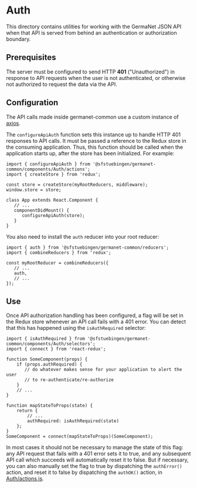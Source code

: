 # Auth

This directory contains utilities for working with the GermaNet JSON
API when that API is served from behind an authentication or
authorization boundary.

## Prerequisites

The server must be configured to send HTTP **401** ("Unauthorized") in
response to API requests when the user is not authenticated, or
otherwise not authorized to request the data via the API.

## Configuration

The API calls made inside germanet-common use a custom instance of
[axios](https://github.com/axios/axios).

The `configureApiAuth` function sets this instance up to
handle HTTP 401 responses to API calls. It must be passed a reference
to the Redux store in the consuming application. Thus, this function
should be called when the application starts up, after the store has
been initialized. For example:
```
import { configureApiAuth } from '@sfstuebingen/germanet-common/components/Auth/actions';
import { createStore } from 'redux';

const store = createStore(myRootReducers, middleware);
window.store = store;

class App extends React.Component {
   // ...
   componentDidMount() {
      configureApiAuth(store);
   }
}
```

You also need to install the `auth` reducer into your root
reducer:
```
import { auth } from '@sfstuebingen/germanet-common/reducers';
import { combineReducers } from 'redux';

const myRootReducer = combineReducers({
   // ...
   auth,
   // ...
});
```

## Use

Once API authorization handling has been configured, a flag will be
set in the Redux store whenever an API call fails with a 401 error.
You can detect that this has happened using the `isAuthRequired`
selector:
```
import { isAuthRequired } from '@sfstuebingen/germanet-common/components/Auth/selectors';
import { connect } from 'react-redux';

function SomeComponent(props) {
    if (props.authRequired) {
       // do whatever makes sense for your application to alert the user
       // to re-authenticate/re-authorize
    }
    // ...
}

function mapStateToProps(state) {
    return {
        // ...
        authRequired: isAuthRequired(state)
    };
}
SomeComponent = connect(mapStateToProps)(SomeComponent);
```

In most cases it should not be necessary to manage the state of this
flag: any API request that fails with a 401 error sets it to true, and
any subsequent API call which succeeds will automatically reset it to
false. But if necessary, you can also manually set the flag to true by
dispatching the `authError()` action, and reset it to false by
dispatching the `authOK()` action, in [Auth/actions.js](./actions.js).




